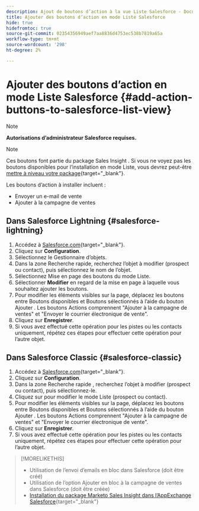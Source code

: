 ```yaml
---
description: Ajout de boutons d’action à la vue Liste Salesforce - Documents Marketo - Documentation du produit
title: Ajouter des boutons d’action en mode Liste Salesforce
hide: true
hidefromtoc: true
source-git-commit: 02354356949aef7aa8836d4753ec538b7819a65a
workflow-type: tm+mt
source-wordcount: '298'
ht-degree: 2%

---
```


# Ajouter des boutons d’action en mode Liste Salesforce {#add-action-buttons-to-salesforce-list-view}

>[!NOTE]
>
>**Autorisations d’administrateur Salesforce requises.**

>[!NOTE]
>
>Ces boutons font partie du package Sales Insight . Si vous ne voyez pas les boutons disponibles pour l’installation en mode Liste, vous devrez peut-être [mettre à niveau votre package](/help/marketo/product-docs/marketo-sales-insight/msi-for-salesforce/upgrading/upgrading-your-msi-package.md){target="_blank"}.

Les boutons d’action à installer incluent :

* Envoyer un e-mail de vente
* Ajouter à la campagne de ventes

## Dans Salesforce Lightning {#salesforce-lightning}

1. Accédez à [Salesforce.com](https://salesforce.com){target="_blank"}.
1. Cliquez sur **Configuration**.
1. Sélectionnez le Gestionnaire d’objets.
1. Dans la zone Recherche rapide, recherchez l’objet à modifier (prospect ou contact), puis sélectionnez le nom de l’objet.
1. Sélectionnez Mise en page des boutons du mode Liste.
1. Sélectionner **Modifier** en regard de la mise en page à laquelle vous souhaitez ajouter les boutons.
1. Pour modifier les éléments visibles sur la page, déplacez les boutons entre Boutons disponibles et Boutons sélectionnés à l’aide du bouton Ajouter . Les boutons Actions comprennent &quot;Ajouter à la campagne de ventes&quot; et &quot;Envoyer le courrier électronique de vente&quot;.
1. Cliquez sur **Enregistrer**.
1. Si vous avez effectué cette opération pour les pistes ou les contacts uniquement, répétez ces étapes pour effectuer cette opération pour l’autre objet.

## Dans Salesforce Classic {#salesforce-classic}

1. Accédez à [Salesforce.com](https://salesforce.com){target="_blank"}.
1. Cliquez sur **Configuration**.
1. Dans la zone Recherche rapide , recherchez l’objet à modifier (prospect ou contact), puis sélectionnez-le.
1. Cliquez sur pour modifier le mode Liste (prospect ou contact).
1. Pour modifier les éléments visibles sur la page, déplacez les boutons entre Boutons disponibles et Boutons sélectionnés à l’aide du bouton Ajouter . Les boutons Actions comprennent &quot;Ajouter à la campagne de ventes&quot; et &quot;Envoyer le courrier électronique de vente&quot;.
1. Cliquez sur **Enregistrer**.
1. Si vous avez effectué cette opération pour les pistes ou les contacts uniquement, répétez ces étapes pour effectuer cette opération pour l’autre objet.

>[!MORELIKETHIS]
>
>* Utilisation de l’envoi d’emails en bloc dans Salesforce (doit être créé)
>* Utilisation de l’option Ajouter en bloc à la campagne de ventes dans Salesforce (doit être créée)
>* [Installation du package Marketo Sales Insight dans l’AppExchange Salesforce](/help/marketo/product-docs/marketo-sales-insight/msi-for-salesforce/installation/install-marketo-sales-insight-package-in-salesforce-appexchange.md){target="_blank"}
